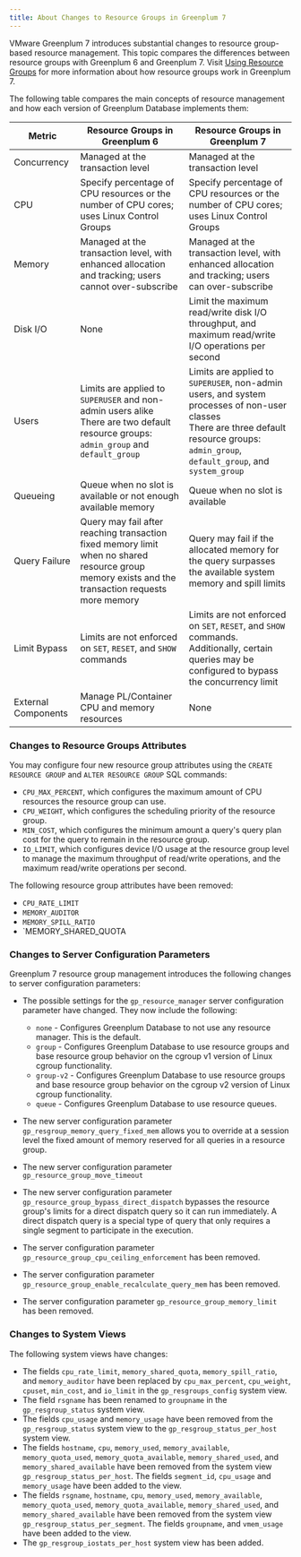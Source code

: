 ```yaml
---
title: About Changes to Resource Groups in Greenplum 7
---
```


VMware Greenplum 7 introduces substantial changes to resource group-based resource management. This topic compares the differences between resource groups with Greenplum 6 and Greenplum 7. Visit [Using Resource Groups](workload_mgmt_resgroups.html) for more information about how resource groups work in Greenplum 7.

The following table compares the main concepts of resource management and how each version of Greenplum Database implements them:

|Metric|Resource Groups in Greenplum 6|Resource Groups in Greenplum 7|
|------|---------------|---------------|
|Concurrency|Managed at the transaction level|Managed at the transaction level|
|CPU|Specify percentage of CPU resources or the number of CPU cores; uses Linux Control Groups|Specify percentage of CPU resources or the number of CPU cores; uses Linux Control Groups|
|Memory|Managed at the transaction level, with enhanced allocation and tracking; users cannot over-subscribe|Managed at the transaction level, with enhanced allocation and tracking; users can over-subscribe|
|Disk I/O|None|Limit the maximum read/write disk I/O throughput, and maximum read/write I/O operations per second|
|Users|Limits are applied to `SUPERUSER` and non-admin users alike<br>There are two default resource groups: `admin_group` and `default_group`|Limits are applied to `SUPERUSER`, non-admin users, and system processes of non-user classes<br>There are three default resource groups: `admin_group`, `default_group`, and `system_group`|
|Queueing|Queue when no slot is available or not enough available memory|Queue when no slot is available|
|Query Failure|Query may fail after reaching transaction fixed memory limit when no shared resource group memory exists and the transaction requests more memory|Query may fail if the allocated memory for the query surpasses the available system memory and spill limits|
|Limit Bypass|Limits are not enforced on `SET`, `RESET`, and `SHOW` commands|Limits are not enforced on `SET`, `RESET`, and `SHOW` commands. Additionally, certain queries may be configured to bypass the concurrency limit|
|External Components|Manage PL/Container CPU and memory resources|None|


### <a id="attributes"></a>Changes to Resource Groups Attributes

You may configure four new resource group attributes using the `CREATE RESOURCE GROUP` and `ALTER RESOURCE GROUP` SQL commands:
- `CPU_MAX_PERCENT`, which configures the maximum amount of CPU resources the resource group can use.
- `CPU_WEIGHT`, which configures the scheduling priority of the resource group.
- `MIN_COST`, which configures the minimum amount a query's query plan cost for the query to remain in the resource group.
- `IO_LIMIT`, which configures device I/O usage at the resource group level to manage the maximum throughput of read/write operations, and the maximum read/write operations per second. 

The following resource group attributes have been removed:
- `CPU_RATE_LIMIT`
- `MEMORY_AUDITOR`
- `MEMORY_SPILL_RATIO`
- `MEMORY_SHARED_QUOTA

### <a id="gucs"></a>Changes to Server Configuration Parameters

Greenplum 7 resource group management introduces the following changes to server configuration parameters:

- The possible settings for the `gp_resource_manager` server configuration parameter have changed. They now include the following:
    - `none` - Configures Greenplum Database to not use any resource manager. This is the default.
    - `group` - Configures Greenplum Database to use resource groups and base resource group behavior on the cgroup v1 version of Linux cgroup functionality.
    - `group-v2` - Configures Greenplum Database to use resource groups and base resource group behavior on the cgroup v2 version of Linux cgroup functionality.
    - `queue` - Configures Greenplum Database to use resource queues.

- The new server configuration parameter `gp_resgroup_memory_query_fixed_mem` allows you to override at a session level the fixed amount of memory reserved for all queries in a resource group.

- The new server configuration parameter `gp_resource_group_move_timeout`

- The new server configuration parameter `gp_resource_group_bypass_direct_dispatch` bypasses the resource group's limits for a direct dispatch query so it can run immediately. A direct dispatch query is a special type of query that only requires a single segment to participate in the execution.

- The server configuration parameter `gp_resource_group_cpu_ceiling_enforcement` has been removed.

- The server configuration parameter `gp_resource_group_enable_recalculate_query_mem` has been removed.

- The server configuration parameter `gp_resource_group_memory_limit` has been removed.

### <a id="views"></a>Changes to System Views

The following system views have changes:

- The fields `cpu_rate_limit`, `memory_shared_quota`, `memory_spill_ratio`, and `memory_auditor` have been replaced by `cpu_max_percent`, `cpu_weight`, `cpuset`, `min_cost`, and `io_limit` in the `gp_resgroups_config` system view.
- The field `rsgname` has been renamed to `groupname` in the `gp_resgroup_status` system view. 
- The fields `cpu_usage` and `memory_usage` have been removed from the `gp_resgroup_status` system view to the `gp_resgroup_status_per_host` system view.
- The fields `hostname`, `cpu`, `memory_used`, `memory_available`, `memory_quota_used`, `memory_quota_available`, `memory_shared_used`, and `memory_shared_available` have been removed from the system view `gp_resgroup_status_per_host`. The fields `segment_id`, `cpu_usage` and `memory_usage` have been added to the view.
- The fields `rsgname`, `hostname`, `cpu`, `memory_used`, `memory_available`, `memory_quota_used`, `memory_quota_available`, `memory_shared_used`, and `memory_shared_available` have been removed from the system view `gp_resgroup_status_per_segment`. The fields `groupname`, and `vmem_usage` have been added to the view.
- The `gp_resgroup_iostats_per_host` system view has been added.
